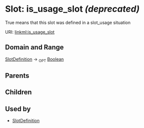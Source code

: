 
# Slot: is_usage_slot _(deprecated)_


True means that this slot was defined in a slot_usage situation

URI: [linkml:is_usage_slot](https://w3id.org/linkml/is_usage_slot)


## Domain and Range

[SlotDefinition](SlotDefinition.md) ->  <sub>OPT</sub> [Boolean](Boolean.md)

## Parents


## Children


## Used by

 * [SlotDefinition](SlotDefinition.md)
